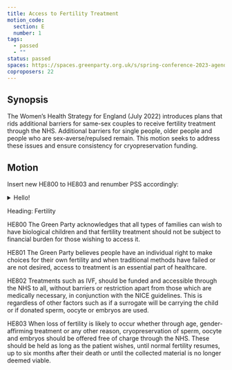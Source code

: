 ```yaml
---
title: Access to Fertility Treatment
motion_code:
  section: E
  number: 1
tags:
  - passed
  - ""
status: passed
spaces: https://spaces.greenparty.org.uk/s/spring-conference-2023-agenda-forum/?contentId=120057
coproposers: 22
---
```

## Synopsis

The Women’s Health Strategy for England (July 2022) introduces plans that rids additional barriers for same-sex couples to receive fertility treatment through the NHS. Additional barriers for single people, older people and people who are sex-averse/repulsed remain. This motion seeks to address these issues and ensure consistency for cryopreservation funding.

## Motion

Insert new HE800 to HE803 and renumber PSS accordingly:

<details><summary>Hello!</summary>Testing.</details>

Heading: Fertility

HE800 The Green Party acknowledges that all types of families can wish to have biological children and that fertility treatment should not be subject to financial burden for those wishing to access it.

HE801 The Green Party believes people have an individual right to make choices for their own fertility and when traditional methods have failed or are not desired, access to treatment is an essential part of healthcare.

HE802 Treatments such as IVF, should be funded and accessible through the NHS to all, without barriers or restriction apart from those which are medically necessary, in conjunction with the NICE guidelines. This is regardless of other factors such as if a surrogate will be carrying the child or if donated sperm, oocyte or embryos are used.

HE803 When loss of fertility is likely to occur whether through age, gender-affirming treatment or any other reason, cryopreservation of sperm, oocyte and embryos should be offered free of charge through the NHS. These should be held as long as the patient wishes, until normal fertility resumes, up to six months after their death or until the collected material is no longer deemed viable.